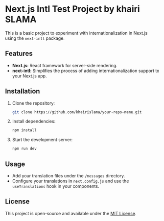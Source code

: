 # Next.js Intl Test Project by khairi SLAMA

This is a basic project to experiment with internationalization in Next.js using the `next-intl` package.

## Features
- **Next.js**: React framework for server-side rendering.
- **next-intl**: Simplifies the process of adding internationalization support to your Next.js app.

## Installation

1. Clone the repository:
    ```bash
    git clone https://github.com/khairislama/your-repo-name.git
    ```
2. Install dependencies:
    ```bash
    npm install
    ```
3. Start the development server:
    ```bash
    npm run dev
    ```

## Usage
- Add your translation files under the `/messages` directory.
- Configure your translations in `next.config.js` and use the `useTranslations` hook in your components.

## License
This project is open-source and available under the [MIT License](LICENSE).
